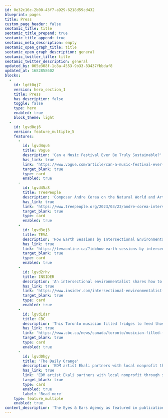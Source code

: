 ```yaml
---
id: 0e32c16c-2b00-43f7-a929-6218d59cd432
blueprint: pages
title: Press
custom_page_header: false
seotamic_title: title
seotamic_title_prepend: true
seotamic_title_append: true
seotamic_meta_description: empty
seotamic_open_graph_title: title
seotamic_open_graph_description: general
seotamic_twitter_title: title
seotamic_twitter_description: general
updated_by: 065e308f-1c8a-4553-9b33-83437fbbdaf8
updated_at: 1682858602
blocks:
  -
    id: lgdt0qj7
    version: hero_section_1
    title: Press
    has_description: false
    toggle: false
    type: hero
    enabled: true
    block_theme: light
  -
    id: lgvd0ej6
    version: feature_multiple_5
    features:
      -
        id: lgvd4qu6
        title: Vogue
        description: 'Can a Music Festival Ever Be Truly Sustainable?'
        has_link: true
        link: 'https://www.vogue.com/article/can-a-music-festival-ever-be-sustainable'
        target_blank: true
        type: card
        enabled: true
      -
        id: lgvd45a8
        title: TreePeople
        description: 'Composer Andre Corea on the Natural World and Art as Activism'
        has_link: true
        link: 'https://www.treepeople.org/2023/03/23/andre-corea-interview/'
        target_blank: true
        type: card
        enabled: true
      -
        id: lgvd3ej3
        title: TEVA
        description: 'How Earth Sessions by Intersectional Environmentalist Combines Art and Activism'
        has_link: true
        link: 'https://tevaonline.ca/?id=how-earth-sessions-by-intersectional-environmentalist-combines-art-and-activism'
        target_blank: true
        type: card
        enabled: true
      -
        id: lgvd2rhv
        title: INSIDER
        description: 'An intersectional environmentalist shares how to host sustainable gatherings and celebrations with minimal waste'
        has_link: true
        link: 'https://www.insider.com/intersectional-environmentalist-shares-tips-for-sustainable-gatherings-2022-9'
        target_blank: true
        type: card
        enabled: true
      -
        id: lgvd1dsr
        title: CBC
        description: 'This Toronto musician filled fridges to feed those in need this holiday season'
        has_link: true
        link: 'https://www.cbc.ca/news/canada/toronto/musician-filled-fridges-sounds-of-the-season-1.5838327'
        target_blank: true
        type: card
        enabled: true
      -
        id: lgvd0hgy
        title: 'The Daily Orange'
        description: 'EDM artist Ekali partners with local nonprofit through student-run agency'
        has_link: true
        link: 'EDM artist Ekali partners with local nonprofit through student-run agency'
        target_blank: true
        type: card
        enabled: true
        label: 'Read more'
    type: feature_multiple
    enabled: true
content_description: 'The Eyes & Ears Agency as featured in publications.'
---
```


